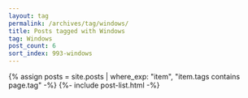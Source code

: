 ```yaml
---
layout: tag
permalink: /archives/tag/windows/
title: Posts tagged with Windows
tag: Windows
post_count: 6
sort_index: 993-windows
---
```

{% assign posts = site.posts | where_exp: "item", "item.tags contains page.tag" -%}
{%- include post-list.html -%}
